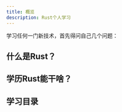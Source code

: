 ```yaml
---
title: 概览
description: Rust个人学习
---
```


学习任何一门新技术，首先得问自己几个问题：

## 什么是Rust？

## 学历Rust能干啥？

## 学习目录
